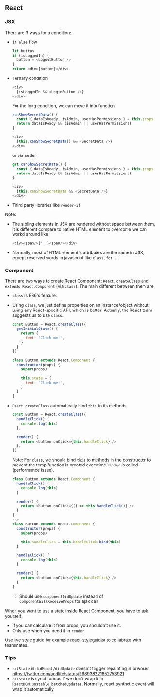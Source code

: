 ## React

### JSX

There are 3 ways for a condition:
+ `if else` flow

  ```js
  let button 
  if (isLoggedIn) { 
    button = <LogoutButton /> 
  } 
  return <div>{button}</div> 
  ```
  
+ Ternary condition

  ```js
  <div> 
    {isLoggedIn && <LoginButton />} 
  </div> 
  ```
  
  For the long condition, we can move it into function
  
  ```js
  canShowSecretData() { 
    const { dataIsReady, isAdmin, userHasPermissions } = this.props 
    return dataIsReady && (isAdmin || userHasPermissions) 
  } 

  <div> 
    {this.canShowSecretData() && <SecretData />} 
  </div> 
  ```
  or via setter
  ```js
  get canShowSecretData() { 
    const { dataIsReady, isAdmin, userHasPermissions } = this.props 
    return dataIsReady && (isAdmin || userHasPermissions) 
  } 

  <div> 
    {this.canShowSecretData && <SecretData />} 
  </div> 
  ```
  
+ Third party libraries like `render-if`

Note:
+ The sibling elements in JSX are rendered without space between them, it is different compare to native HTML element to overcome we can workd around like
  ```js
  <div><span/>{' '}<span/></div>
  ```
+ Normally, most of HTML element's attributes are the same in JSX, except reserved words in javascript like `class`, `for` ...

### Component

There are two ways to create React Component: `React.createClass` and `extends React.Component` (via `class`). The main different between them are
+ `class` is ES6's feature.
+ Using `class`, we just define properties on an instance/object without using any React-specific API, which is better. Actually, the React team suggests us to use `class`.

  ```js
  const Button = React.createClass({ 
    getInitialState() { 
      return { 
        text: 'Click me!', 
      } 
    }
  })
  
  class Button extends React.Component { 
    constructor(props) { 
      super(props) 

      this.state = { 
        text: 'Click me!', 
      } 
    }
  }
  ```
+ `React.createClass` automatically bind `this` to its methods.

  ```js
  const Button = React.createClass({ 
    handleClick() { 
      console.log(this) 
    }, 

    render() { 
      return <button onClick={this.handleClick} /> 
    }, 
  }) 
  ```
  
  Note: For `class`, we should bind `this` to methods in the constructor to prevent the temp function is created everytime `render` is called (performance issue).
  
  ```js
  class Button extends React.Component { 
    handleClick() { 
      console.log(this) 
    } 

    render() { 
      return <button onClick={() => this.handleClick()} /> 
    } 
  }
  -->
  class Button extends React.Component { 
    constructor(props) { 
      super(props) 

      this.handleClick = this.handleClick.bind(this) 
    } 

    handleClick() { 
      console.log(this) 
    } 

    render() { 
      return <button onClick={this.handleClick} /> 
    } 
  } 
  ```
  + Should use `componentDidUpdate` instead of `componentWillReceiveProps` for ajax call
  
When you want to use a state inside React Component, you have to ask yourself:
+ If you can calculate it from props, you shouldn't use it.
+ Only use when you need it in `render`.

Use live style guide for example [react-styleguidist](https://react-styleguidist.js.org/) to collabrate with teammates.

### Tips

+ `setState` in `didMount/didUpdate` doesn't trigger repainting in brwoser
https://twitter.com/acdlite/status/968938221852753921
+ `setState` is synchronous if we don't wrap it in `ReactDOM.unstable_batchedUpdates`. Normally, react synthetic event will wrap it automatically
